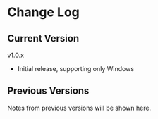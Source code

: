 # Change Log

## Current Version

v1.0.x

- Initial release, supporting only Windows

## Previous Versions

Notes from previous versions will be shown here.
